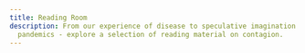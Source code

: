 ```yaml
---
title: Reading Room
description: From our experience of disease to speculative imagination of future
  pandemics - explore a selection of reading material on contagion.
---
```

